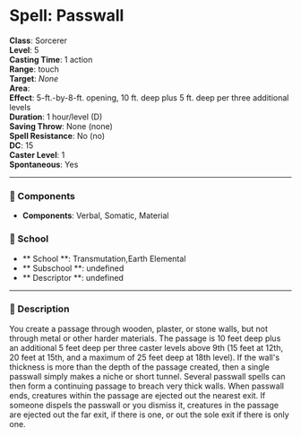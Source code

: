 
# Spell: Passwall
**Class**: Sorcerer  
**Level**: 5  
**Casting Time**: 1 action  
**Range**: touch  
**Target**: _None_  
**Area**:   
**Effect**: 5-ft.-by-8-ft. opening, 10 ft. deep plus 5 ft. deep per three additional levels  
**Duration**: 1 hour/level (D)  
**Saving Throw**: None (none)  
**Spell Resistance**: No (no)  
**DC**: 15  
**Caster Level**: 1  
**Spontaneous**: Yes

---

### 🔮 Components
- **Components**: Verbal, Somatic, Material

### 🏫 School
- ** School **: Transmutation,Earth Elemental
- ** Subschool **: undefined
- ** Descriptor **: undefined
---

### 📜 Description
You create a passage through wooden, plaster, or stone walls, but not through metal or other harder materials. The passage is 10 feet deep plus an additional 5 feet deep per three caster levels above 9th (15 feet at 12th, 20 feet at 15th, and a maximum of 25 feet deep at 18th level). If the wall's thickness is more than the depth of the passage created, then a single passwall simply makes a niche or short tunnel. Several passwall spells can then form a continuing passage to breach very thick walls. When passwall ends, creatures within the passage are ejected out the nearest exit. If someone dispels the passwall or you dismiss it, creatures in the passage are ejected out the far exit, if there is one, or out the sole exit if there is only one.
